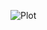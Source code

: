 ![Plot](https://github.com/AdrianMtz-Santana/AmphoraHealth_Bioinformatic_Challenge2022_deliverable/blob/main/Results/PCa%20all%20samples.png)
